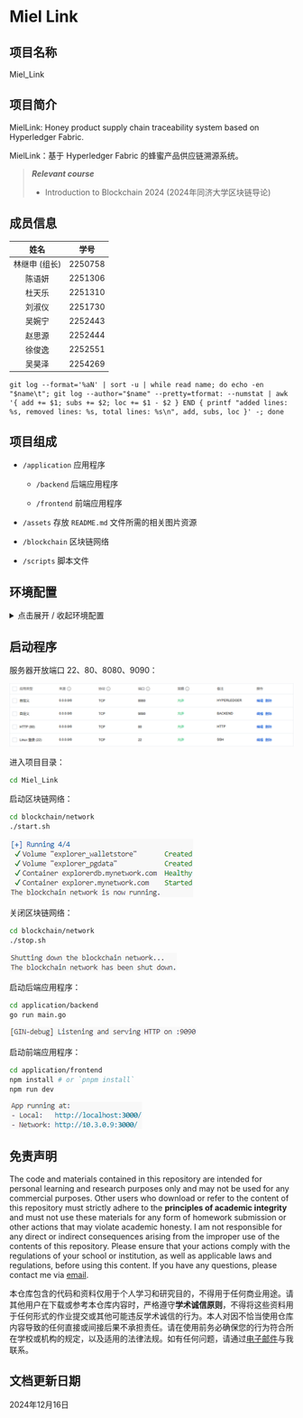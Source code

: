 # Miel Link

## 项目名称

Miel_Link

## 项目简介

MielLink: Honey product supply chain traceability system based on Hyperledger Fabric.

MielLink：基于 Hyperledger Fabric 的蜂蜜产品供应链溯源系统。

> ***Relevant course***
> * Introduction to Blockchain 2024 (2024年同济大学区块链导论)

## 成员信息

| 姓名 | 学号 |
| :---: | :---: |
| 林继申 (组长) | 2250758 |
| 陈语妍 | 2251306 |
| 杜天乐 | 2251310 |
| 刘淑仪 | 2251730 |
| 吴婉宁 | 2252443 |
| 赵思源 | 2252444 |
| 徐俊逸 | 2252551 |
| 吴昊泽 | 2254269 |

```
git log --format='%aN' | sort -u | while read name; do echo -en "$name\t"; git log --author="$name" --pretty=tformat: --numstat | awk '{ add += $1; subs += $2; loc += $1 - $2 } END { printf "added lines: %s, removed lines: %s, total lines: %s\n", add, subs, loc }' -; done
```

## 项目组成

* `/application`
应用程序

  * `/backend`
  后端应用程序

  * `/frontend`
  前端应用程序

* `/assets`
存放 `README.md` 文件所需的相关图片资源

* `/blockchain`
区块链网络

* `/scripts`
脚本文件

## 环境配置

<details>
<summary>点击展开 / 收起环境配置</summary>

查看 Ubuntu 版本：

```bash
cat /etc/os-release
```

![](assets/2024-12-13_23-14-27.png)

查看 Git 版本：

```bash
git --version
```

![](assets/2024-12-13_23-14-44.png)

查看 Python 版本：

```bash
python --version
```

![](assets/2024-12-13_23-15-00.png)

克隆 GitHub 仓库：

```bash
git clone https://github.com/MinmusLin/Miel_Link
```

配置 Docker：

```bash
chmod +x Miel_Link/scripts/docker_install.sh
Miel_Link/scripts/docker_install.sh
```

![](assets/2024-12-13_23-10-49.png)

配置 Docker 用户组：

```bash
sudo usermod -aG docker $USER
newgrp docker
```

启动 Docker 服务：

```bash
sudo systemctl daemon-reload
sudo systemctl restart docker
sudo systemctl status docker
```

![](assets/2024-12-13_23-16-57.png)

配置 Golang：

```bash
wget https://golang.google.cn/dl/go1.19.linux-amd64.tar.gz
sudo tar -C /usr/local -xzf go1.19.linux-amd64.tar.gz
rm go1.19.linux-amd64.tar.gz
mkdir $HOME/go
```

编辑 `~/.bashrc` 文件：

```bash
nano ~/.bashrc
```

在 `~/.bashrc` 文件末尾添加：

```
export GOPATH=$HOME/go
export GOROOT=/usr/local/go
export PATH=$GOROOT/bin:$PATH
export PATH=$GOPATH/bin:$PATH
```

更新环境变量：

```bash
source  ~/.bashrc
```

查看 Golang 版本：

```bash
go version
```

![](assets/2024-12-13_23-18-42.png)

启用 Go 的模块支持：

```bash
go env -w GO111MODULE=on
```

配置 NVM：

```bash
chmod +x Miel_Link/scripts/nvm_install.sh
Miel_Link/scripts/nvm_install.sh
```

更新环境变量：

```bash
source  ~/.bashrc
```

查看 NVM 版本：

```bash
nvm --version
```

![](assets/2024-12-13_23-21-03.png)

配置 Node.js：

```bash
nvm install 16
```

查看 Node.js 版本：

```bash
node -v
```

![](assets/2024-12-13_23-22-22.png)

查看 npm 版本：

```bash
npm -v
```

![](assets/2024-12-13_23-22-37.png)

配置 Jq：

```bash
sudo apt install jq
```

编辑 `/etc/sysctl.conf` 文件：

```bash
sudo nano /etc/sysctl.conf
```

在 `/etc/sysctl.conf` 文件末尾添加：

```
fs.inotify.max_user_watches=524288
```

应用更改：

```bash
sudo sysctl -p
```

检查当前文件监视器数量：

```bash
cat /proc/sys/fs/inotify/max_user_watches
```

![](assets/2024-12-14_00-02-41.png)

下载 Hyperledger Fabric 镜像：

```bash
Miel_Link/blockchain/network/install-fabric.sh
```

![](assets/2024-12-13_23-26-21.png)

配置 Ngnix：

```bash
sudo apt update
sudo apt install nginx
sudo systemctl start nginx
sudo systemctl enable nginx
```

编辑 `/etc/nginx/sites-available/default` 文件：

```bash
sudo nano /etc/nginx/sites-available/default
```

```
server {
    listen 80;
    server_name {server_ip};

    location / {
        proxy_pass http://127.0.0.1:3000;
        proxy_set_header Host $host;
        proxy_set_header X-Real-IP $remote_addr;
        proxy_set_header X-Forwarded-For $proxy_add_x_forwarded_for;
        proxy_set_header X-Forwarded-Proto $scheme;
    }
}
```

测试 Nginx 配置：

```bash
sudo nginx -t
```

![](assets/2024-12-14_23-21-38.png)

重启 Nginx 服务：

```bash
sudo systemctl restart nginx
```

</details>

## 启动程序

服务器开放端口 22、80、8080、9090：

![](assets/2024-12-15_02-03-26.png)

进入项目目录：

```bash
cd Miel_Link
```

启动区块链网络：

```bash
cd blockchain/network
./start.sh
```

![](assets/2024-12-14_22-54-04.png)

关闭区块链网络：

```bash
cd blockchain/network
./stop.sh
```

![](assets/2024-12-14_22-54-46.png)

启动后端应用程序：

```bash
cd application/backend
go run main.go
```

![](assets/2024-12-14_22-55-50.png)

启动前端应用程序：

```bash
cd application/frontend
npm install # or `pnpm install`
npm run dev
```

![](assets/2024-12-14_23-11-33.png)

## 免责声明

The code and materials contained in this repository are intended for personal learning and research purposes only and may not be used for any commercial purposes. Other users who download or refer to the content of this repository must strictly adhere to the **principles of academic integrity** and must not use these materials for any form of homework submission or other actions that may violate academic honesty. I am not responsible for any direct or indirect consequences arising from the improper use of the contents of this repository. Please ensure that your actions comply with the regulations of your school or institution, as well as applicable laws and regulations, before using this content. If you have any questions, please contact me via [email](mailto:minmuslin@outlook.com).

本仓库包含的代码和资料仅用于个人学习和研究目的，不得用于任何商业用途。请其他用户在下载或参考本仓库内容时，严格遵守**学术诚信原则**，不得将这些资料用于任何形式的作业提交或其他可能违反学术诚信的行为。本人对因不恰当使用仓库内容导致的任何直接或间接后果不承担责任。请在使用前务必确保您的行为符合所在学校或机构的规定，以及适用的法律法规。如有任何问题，请通过[电子邮件](mailto:minmuslin@outlook.com)与我联系。

## 文档更新日期

2024年12月16日